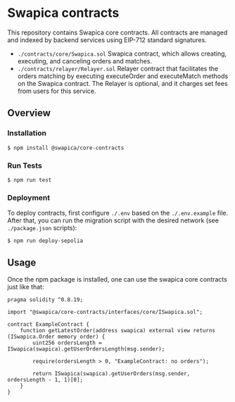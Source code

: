 # Swapica contracts

This repository contains Swapica core contracts. All contracts are managed and indexed by backend services using EIP-712 standard signatures.
- `./contracts/core/Swapica.sol` Swapica contract, which allows creating, executing, and canceling orders and matches.
- `./contracts/relayer/Relayer.sol` Relayer contract that facilitates the orders matching by executing executeOrder and executeMatch methods on the Swapica contract. The Relayer is optional, and it charges set fees from users for this service.

## Overview

###  Installation

```console
$ npm install @swapica/core-contracts
```

###  Run Tests

```console
$ npm run test
```

### Deployment
To deploy contracts, first configure `./.env` based on the `./.env.example` file. After that, you can run the migration script with the desired network (see `./package.json` scripts):

```console
$ npm run deploy-sepolia
```

## Usage

Once the npm package is installed, one can use the swapica core contracts just like that:

```solidity
pragma solidity ^0.8.19;

import "@swapica/core-contracts/interfaces/core/ISwapica.sol";

contract ExampleContract {
    function getLatestOrder(address swapica) external view returns (ISwapica.Order memory order) {
        uint256 ordersLength = ISwapica(swapica).getUserOrdersLength(msg.sender);

        require(ordersLength > 0, "ExampleContract: no orders");

        return ISwapica(swapica).getUserOrders(msg.sender, ordersLength - 1, 1)[0];
    }
}
```
